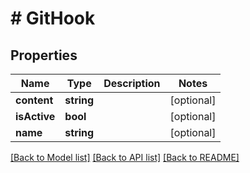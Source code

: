 # # GitHook

## Properties

Name | Type | Description | Notes
------------ | ------------- | ------------- | -------------
**content** | **string** |  | [optional]
**isActive** | **bool** |  | [optional]
**name** | **string** |  | [optional]

[[Back to Model list]](../../README.md#models) [[Back to API list]](../../README.md#endpoints) [[Back to README]](../../README.md)
